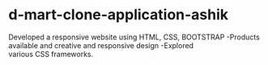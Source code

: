 # d-mart-clone-application-ashik
Developed a responsive website using HTML, CSS,
BOOTSTRAP
-Products available and creative and responsive design
-Explored various CSS frameworks.

